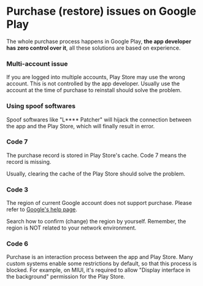 # Purchase (restore) issues on Google Play

The whole purchase process happens in Google Play, **the app developer has zero control over it**, all these solutions are based on experience.

### Multi-account issue

If you are logged into multiple accounts, Play Store may use the wrong account. This is not controlled by the app developer. Usually use the account at the time of purchase to reinstall should solve the problem.

### Using spoof softwares

Spoof softwares like "L**** Patcher" will hijack the connection between the app and the Play Store, which will finally result in error.

### Code 7

The purchase record is stored in Play Store's cache. Code 7 means the record is missing.

Usually, clearing the cache of the Play Store should solve the problem.

### Code 3

The region of current Google account does not support purchase. Please refer to [Google's help page](https://support.google.com/googleplay/android-developer/table/3541286).

Search how to confirm (change) the region by yourself. Remember, the region is NOT related to your network environment.

### Code 6

Purchase is an interaction process between the app and Play Store. Many custom systems enable some restrictions by default, so that this process is blocked. For example, on MIUI, it's required to allow "Display interface in the background" permission for the Play Store.